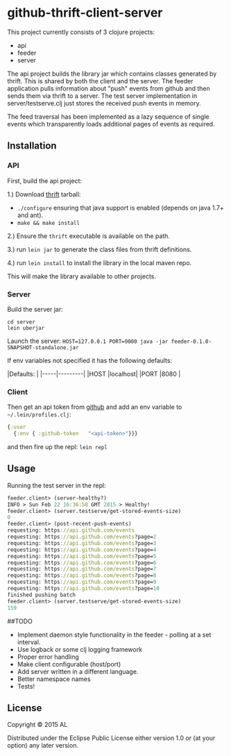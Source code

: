 # github-thrift-client-server

This project currently consists of 3 clojure projects:

 - api     
 - feeder
 - server

The api project builds the library jar which contains classes generated by thrift. This is shared by both the client and the server. The feeder application pulls information about "push" events from github and then sends them via thrift to a server. The test server implementation in server/testserve.clj just stores the received push events in memory.  

The feed traversal has been implemented as a lazy sequence of single events which transparently loads additional pages of events as required. 

## Installation

### API

First, build the api project:

1.) Download [thrift](http://thrift.apache.org/) tarball:
   * `./configure` ensuring that java support is enabled (depends on java 1.7+ and ant).
   * `make && make install`

2.) Ensure the `thrift` executable is available on the path.

3.) run `lein jar` to generate the class files from thrift definitions.

4.) run `lein install` to install the library in the local maven repo.

This will make the library available to other projects.

### Server

Build the server jar:

```
cd server
lein uberjar
```

Launch the server: `HOST=127.0.0.1 PORT=9000 java -jar feeder-0.1.0-SNAPSHOT-standalone.jar`

If env variables not specified it has the following defaults: 
 
|Defaults:      |
|-----|---------| 
|HOST |localhost|
|PORT |8080     |

### Client

Then get an api token from [github](https://github.com/blog/1509-personal-api-tokens) and add an env variable to `~/.lein/profiles.clj`:

```clojure
{:user
  {:env { :github-token   "<api-token>"}}}
```

and then fire up the repl: `lein repl` 

## Usage

Running the test server in the repl:

```clojure
feeder.client> (server-healthy?)
INFO > Sun Feb 22 16:36:58 GMT 2015 > Healthy!
feeder.client> (server.testserve/get-stored-events-size)
0
feeder.client> (post-recent-push-events)
requesting: https://api.github.com/events
requesting: https://api.github.com/events?page=2
requesting: https://api.github.com/events?page=3
requesting: https://api.github.com/events?page=4
requesting: https://api.github.com/events?page=5
requesting: https://api.github.com/events?page=6
requesting: https://api.github.com/events?page=7
requesting: https://api.github.com/events?page=8
requesting: https://api.github.com/events?page=9
requesting: https://api.github.com/events?page=10
finished pushing batch
feeder.client> (server.testserve/get-stored-events-size)
159
```
##TODO

* Implement daemon style functionality in the feeder - polling at a set interval.
* Use logback or some clj logging framework 
* Proper error handling
* Make client configurable (host/port)
* Add server written in a different language.
* Better namespace names
* Tests!

## License

Copyright © 2015 AL

Distributed under the Eclipse Public License either version 1.0 or (at
your option) any later version.
